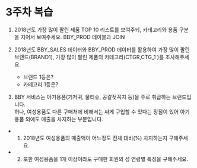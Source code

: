 # 3주차 복습 

1) 2018년도 가장 많이 팔린 제품 TOP 10 리스트를 보여주되, 카테고리와 용품 구분을 지어서 보여주세요. BBY_PROD 테이블과 JOIN  

2) 2018년도 BBY_SALES 데이터와 BBY_PROD 데이터를 활용하여 가장 많이 팔린 브랜드(BRAND1), 가장 많이 팔린 제품의 카테고리(CTGR,CTG_1 )를 조사해주세요.   
    - 브랜드 1등은?
    - 카테고리 1등은?

3) BBY 서비스는 아기용품(기저귀, 물티슈, 공갈젖꼭지 등)을 주로 취급하는 브랜드입니다.    
허나, 여성용품도 다른 구매처에 비해서는 싸게 구입할 수 있다는 장점이 있어 아기 용품 외에도 매출을 차지하는 부분입니다.    
* 1. 2018년도 여성용품의 매출액이 어느정도 전체 대비(%) 차지하는지 구해주세요.     
* 2. 또한 여성용품을 1개 이상이라도 구매한 회원의 성 연령별 특징을 구해주세요.   
    
